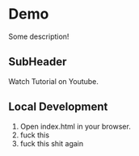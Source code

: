 # Demo 

Some description!

## SubHeader

Watch Tutorial on Youtube.

## Local Development

1. Open index.html in your browser.
2. fuck this
3. fuck this shit again


